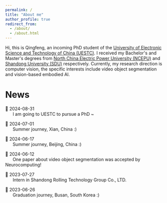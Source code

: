 ```yaml
---
permalink: /
title: "About me"
author_profile: true
redirect_from: 
  - /about/
  - /about.html
---
```


Hi, this is Qingfeng, an incoming PhD student of the [University of Electronic Science and Technology of China (UESTC)](https://en.uestc.edu.cn/). I received my Bachelor's and Master's degrees from [North China Electric Power University (NCEPU)](https://english.ncepu.edu.cn/) and [Shandong University (SDU)](https://www.en.sdu.edu.cn/) respectively. Currently, my research direction is computer vision, the specific interests include video object segmentation and vision-based embodied AI.

News
======
📅 2024-08-31<br>
&nbsp;&nbsp;&nbsp;&nbsp;&nbsp;&nbsp;I am going to UESTC to pursue a PhD ~

📅 2024-07-01<br>
&nbsp;&nbsp;&nbsp;&nbsp;&nbsp;&nbsp;Summer journey, Xian, China :)

📅 2024-06-17<br>
&nbsp;&nbsp;&nbsp;&nbsp;&nbsp;&nbsp;Summer journey, Beijing, China :)

📅 2024-06-12<br>
&nbsp;&nbsp;&nbsp;&nbsp;&nbsp;&nbsp;One paper about video object segmentation was accepted by Neurocomputing!

📅 2023-07-27<br>
&nbsp;&nbsp;&nbsp;&nbsp;&nbsp;&nbsp;Intern in Shandong Rolling Technology Group Co., LTD.

📅 2023-06-26<br>
&nbsp;&nbsp;&nbsp;&nbsp;&nbsp;&nbsp;Graduation journey, Busan, South Korea :)
